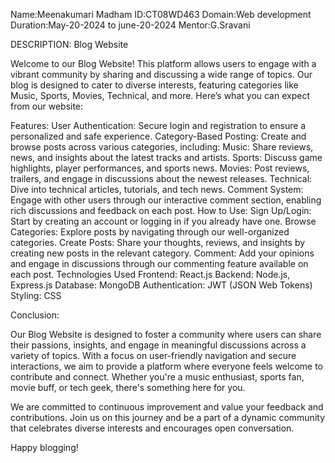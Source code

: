
Name:Meenakumari Madham
ID:CT08WD463
Domain:Web development
Duration:May-20-2024 to june-20-2024
Mentor:G.Sravani



DESCRIPTION:
Blog Website

Welcome to our Blog Website! This platform allows users to engage with a vibrant community by sharing and discussing a wide range of topics. Our blog is designed to cater to diverse interests, featuring categories like Music, Sports, Movies, Technical, and more. Here’s what you can expect from our website:

Features:
User Authentication: Secure login and registration to ensure a personalized and safe experience.
Category-Based Posting: Create and browse posts across various categories, including:
Music: Share reviews, news, and insights about the latest tracks and artists.
Sports: Discuss game highlights, player performances, and sports news.
Movies: Post reviews, trailers, and engage in discussions about the newest releases.
Technical: Dive into technical articles, tutorials, and tech news.
Comment System: Engage with other users through our interactive comment section, enabling rich discussions and feedback on each post.
How to Use:
Sign Up/Login: Start by creating an account or logging in if you already have one.
Browse Categories: Explore posts by navigating through our well-organized categories.
Create Posts: Share your thoughts, reviews, and insights by creating new posts in the relevant category.
Comment: Add your opinions and engage in discussions through our commenting feature available on each post.
Technologies Used
Frontend: React.js
Backend: Node.js, Express.js
Database: MongoDB
Authentication: JWT (JSON Web Tokens)
Styling: CSS


Conclusion:

Our Blog Website is designed to foster a community where users can share their passions, insights, and engage in meaningful discussions across a variety of topics. With a focus on user-friendly navigation and secure interactions, we aim to provide a platform where everyone feels welcome to contribute and connect. Whether you're a music enthusiast, sports fan, movie buff, or tech geek, there's something here for you.

We are committed to continuous improvement and value your feedback and contributions. Join us on this journey and be a part of a dynamic community that celebrates diverse interests and encourages open conversation.

Happy blogging!
